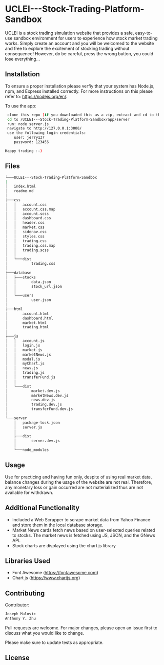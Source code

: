 # UCLEI---Stock-Trading-Platform-Sandbox

UCLEI is a stock trading simulation website that provides a safe, easy-to-use sandbox environment for users to experience how stock market trading works.
Simply create an account and you will be welcomed to the website and free to explore the excitement of stocking trading without consequence!
However, do be careful, press the wrong button, you could lose everything...

## Installation

To ensure a proper installation please verfiy that your system has Node.js, npm, and Express installed correctly. 
For more instructions on this please refer to: https://nodejs.org/en/.

To use the app:
```bash
 clone this repo (if you downloaded this as a zip, extract and cd to the extracted folder).
 cd to /UCLEI---Stock-Trading-Platform-Sandbox/app/server
 run: node server.js
 navigate to http://127.0.0.1:3000/
 use the following login credentials: 
    user: jerry137
    password: 123456

Happy trading :-)

```
## Files

```bash
└───UCLEI---Stock-Trading-Platform-Sandbox
|
│   index.html
│   readme.md
│
├───css
│   │   account.css
│   │   account.css.map
│   │   account.scss
│   │   dashboard.css
│   │   header.css
│   │   market.css
│   │   sidenav.css
│   │   styles.css
│   │   trading.css
│   │   trading.css.map
│   │   trading.scss
│   │
│   └───dist
│           trading.css
│
├───database
│   ├───stocks
│   │       data.json
│   │       stock_url.json
│   │
│   └───users
│           user.json
│
├───html
│       account.html
│       dashboard.html
│       market.html
│       trading.html
│
├───js
│   │   account.js
│   │   login.js
│   │   market.js
│   │   marketNews.js
│   │   modal.js
│   │   myChart.js
│   │   news.js
│   │   trading.js
│   │   transferFund.js
│   │
│   └───dist
│           market.dev.js
│           marketNews.dev.js
│           news.dev.js
│           trading.dev.js
│           transferFund.dev.js
│
└───server
    │   package-lock.json
    │   server.js
    │
    ├───dist
    │       server.dev.js
    │
    └───node_modules

```

## Usage

Use for practicing and having fun only, despite of using real market data, balance changes during the usage of the website are not real.
Therefore, any monetary loss or gain occurred are not materialized thus are not available for withdrawn.  

## Additional Functionality

- Included a Web Scrapper to scrape market data from Yahoo Finance and store them in the local database storage.
- Market News cards fetch news based on user-selected queries related to stocks. The market news is fetched using JS, JSON, and the GNews API. 
- Stock charts are displayed using the chart.js library

## Libraries Used
- Font Awesome (https://fontawesome.com)
- Chart.js (https://www.chartjs.org)

## Contributing
Contributor:

```bash
Joseph Malovic
Anthony Y. Zhu
```

Pull requests are welcome. For major changes, please open an issue first to discuss what you would like to change.

Please make sure to update tests as appropriate.

## License
